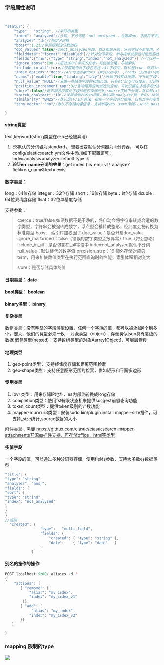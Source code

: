 



### 字段属性说明

```java


"status": {
	"type":  "string", //字符串类型
	"index": "analyzed"//分词，不分词是：not_analyzed ，设置成no，字段将不会被索引
	"analyzer":"ik"//指定分词器
	"boost":1.23//字段级别的分数加权
	"doc_values":false//对not_analyzed字段，默认都是开启，分词字段不能使用，对排序和聚合能提升较大性能，节约内存
	"fielddata":{"format":"disabled"}//针对分词字段，参与排序或聚合时能提高性能，不分词字段统一建议使用doc_value
	"fields":{"raw":{"type":"string","index":"not_analyzed"}} //可以对一个字段提供多种索引模式，同一个字段的值，一个分词，一个不分词
	"ignore_above":100 //超过100个字符的文本，将会被忽略，不被索引
	"include_in_all":ture//设置是否此字段包含在_all字段中，默认是true，除非index设置成no选项
	"index_options":"docs"//4个可选参数docs（索引文档号） ,freqs（文档号+词频），positions（文档号+词频+位置，通常用来距离查询），offsets（文档号+词频+位置+偏移量，通常被使用在高亮字段）分词字段默认是position，其他的默认是docs
	"norms":{"enable":true,"loading":"lazy"}//分词字段默认配置，不分词字段：默认{"enable":false}，存储长度因子和索引时boost，建议对需要参与评分字段使用 ，会额外增加内存消耗量
	"null_value":"NULL"//设置一些缺失字段的初始化值，只有string可以使用，分词字段的null值也会被分词
	"position_increament_gap":0//影响距离查询或近似查询，可以设置在多值字段的数据上火分词字段上，查询时可指定slop间隔，默认值是100
	"store":false//是否单独设置此字段的是否存储而从_source字段中分离，默认是false，只能搜索，不能获取值
	"search_analyzer":"ik"//设置搜索时的分词器，默认跟ananlyzer是一致的，比如index时用standard+ngram，搜索时用standard用来完成自动提示功能
	"similarity":"BM25"//默认是TF/IDF算法，指定一个字段评分策略，仅仅对字符串型和分词类型有效
	"term_vector":"no"//默认不存储向量信息，支持参数yes（term存储），with_positions（term+位置）,with_offsets（term+偏移量），with_positions_offsets(term+位置+偏移量) 对快速高亮fast vector highlighter能提升性能，但开启又会加大索引体积，不适合大数据量用

}
```

#### string类型

 text,keyword(string类型在es5已经被弃用)

1. ES默认的分词器为standard， 想要改变默认分词器为ik分词器， 可以在config/elasticsearch.yml文件中添加如下配置即可： index.analysis.analyzer.default.type:ik
2. **验证en_name分词的效果**：get index_his_emp_v1/_analyze?field=en_name&text=lewis



#### 数字类型：

long：64位存储 
integer：32位存储 
short：16位存储 
byte：8位存储 
double：64位双精度存储 
float：32位单精度存储

支持参数：

> coerce：true/false 如果数据不是干净的，将自动会将字符串转成合适的数字类型，字符串会被强转成数字，浮点型会被转成整形，经纬度会被转换为标准类型 
> boost：索引时加权因子 
> doc_value：是否开启doc_value 
> ignore_malformed：false（错误的数字类型会报异常）true（将会忽略） 
> include_in_all：是否包含在_all字段中 
> index:not_analyzed默认不分词 
> null_value：默认替代的数字值 
> precision_step：16 额外存储对应的term，用来加快数值类型在执行范围查询时的性能，索引体积相对变大 
>
> store：是否存储具体的值



#### 日期类型： date

#### bool类型： boolean

#### binary类型： binary　　

#### 复杂类型

数组类型：没有明显的字段类型设置，任何一个字段的值，都可以被添加0个到多个，要求，他们的类型必须一致： 
对象类型（object）：存储类似json具有层级的数据 
嵌套类型(nested)：支持数组类型的对象Aarray[Object]，可层层嵌套



#### 地理类型

1. geo-point类型： 支持经纬度存储和距离范围检索 
2. geo-shape类型：支持任意图形范围的检索，例如矩形和平面多边形

#### 专用类型 

1. ipv4类型：用来存储IP地址，es内部会转换成long存储 
2. completion类型：使用fst有限状态机来提供suggest前缀查询功能 
3. token_count类型：提供token级别的计数功能 
4. mapper-murmur3类型：安装sudo bin/plugin install mapper-size插件，可支持_size统计_source数据的大小 

附件类型：需要 https://github.com/elastic/elasticsearch-mapper-attachments开源es插件支持，可存储office，html等类型

#### 多值字段 

一个字段的值，可以通过多种分词器存储，使用fields参数，支持大多数es数据类型

```java
"title": {  
"type": "string",
"analyzer": "ansj",
"fields": {
"sort": { 
"type": "string",
"index": "not_analyzed"
}
}
}
//或则
  "created": {
                "type":   "multi_field",
                "fields": {
                    "created": { "type": "string" },
                    "date":    { "type": "date"   }
                }
            }


```

#### 别名的操作的操作

```java
POST localhost:9200/_aliases -d '
{
    "actions": [
       { "remove": {
           "alias": "my_index",
           "index": "my_index_v1"
        }},
       { "add": {
            "alias": "my_index",
           "index": "my_index_v2"
       }}
   ]

}
```



### mapping 限制的type

![](/Users/lwx/Downloads/1120422-20171129202455761-838163003.png) 

 

